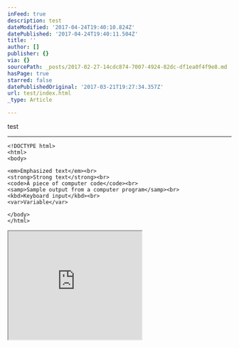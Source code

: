 ```yaml
---
inFeed: true
description: test
dateModified: '2017-04-24T19:40:10.824Z'
datePublished: '2017-04-24T19:40:11.504Z'
title: ''
author: []
publisher: {}
via: {}
sourcePath: _posts/2017-02-27-14cdc874-7007-4924-82dc-df1ea0f4f9e8.md
hasPage: true
starred: false
datePublishedOriginal: '2017-03-21T19:27:34.357Z'
url: test/index.html
_type: Article

---
```

test

---

    <!DOCTYPE html>
    <html>
    <body>
    
    <em>Emphasized text</em><br>
    <strong>Strong text</strong><br>
    <code>A piece of computer code</code><br>
    <samp>Sample output from a computer program</samp><br>
    <kbd>Keyboard input</kbd><br>
    <var>Variable</var>
    
    </body>
    </html>

<iframe src="https://the-grid.github.io/ed-userhtml/?g=eJxFj0EOwiAQRfecYjwBFyAkRrtyoUmNiUsotBJLIVNqrCv33tKTODQ0bviZ_98w-YyJzf64O19PFdyS7yVjYlUdzEz6fX9osF5WPt7U6F7WQLLPJDh5QmNGx4Rh6GS9SEmLV4gmGCu3EJ1tLIQWmuDjlCxCDgRf4vUz5aOs6emJnBJh0GLwoP5LEUOHytORzJa9uzbyYGcdFBpwA5GCZ6_ED4XyotAp3dPBPK3deGkqeKn-A-TcXBY" height="244" style=""></iframe>